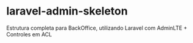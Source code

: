 # laravel-admin-skeleton
Estrutura completa para BackOffice, utilizando Laravel com AdminLTE + Controles em ACL
